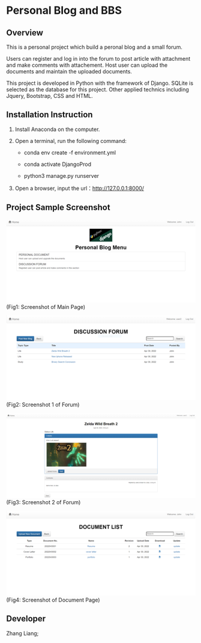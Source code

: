 # Personal Blog and BBS
## Overview
This is a personal project which build a peronal blog and a small forum.

Users can register and log in into the forum to post article with attachment and make comments with attachement. Host user can upload the documents and maintain the uploaded documents.

This project is developed in Python with the framework of Django. SQLite is selected as the database for this project. Other applied technics including Jquery, Bootstrap, CSS and HTML.
## Installation Instruction
1. Install Anaconda on the computer.

2. Open a terminal, run the following command:

    * conda env create -f environment.yml

    * conda activate DjangoProd

    * python3 manage.py runserver

3. Open a browser, input the url：http://127.0.0.1:8000/

## Project Sample Screenshot
![IMG1](/static/image/main.PNG)
(Fig1: Screenshot of Main Page)

![IMG2](/static/image/bbs1.PNG)
(Fig2: Screenshot 1 of Forum)

![IMG3](/static/image/bbs2.PNG)
(Fig3: Screenshot 2 of Forum)

![IMG4](/static/image/doc1.PNG)
(Fig4: Screenshot of Document Page)

## Developer
Zhang Liang;
